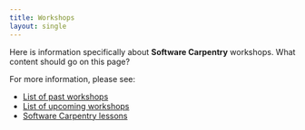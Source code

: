 ```yaml
---
title: Workshops
layout: single
---
```


Here is information specifically about **Software Carpentry** workshops.  What content should go on this page?  

For more information, please see:

* [List of past workshops](/workshops/workshops-past)
* [List of upcoming workshops](/workshops/workshops-upcoming)
* [Software Carpentry lessons](/lessons)